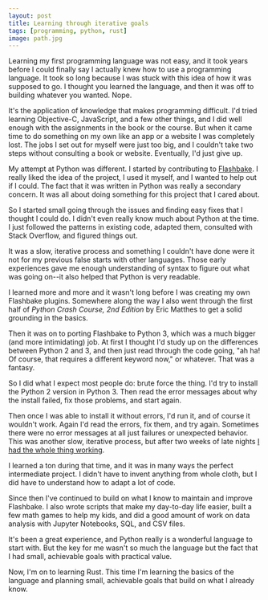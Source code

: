 ```yaml
---
layout: post
title: Learning through iterative goals
tags: [programming, python, rust]
image: path.jpg
---
```


Learning my first programming language was not easy, and it took years before I could finally say I actually knew how to use a programming language. It took so long because I was stuck with this idea of how it was supposed to go. I thought you learned the language, and then it was off to building whatever you wanted. Nope. 
<!--more-->
It's the application of knowledge that makes programming difficult. I'd tried learning Objective-C, JavaScript, and a few other things, and I did well enough with the assignments in the book or the course. But when it came time to do something on my own like an app or a website I was completely lost. The jobs I set out for myself were just too big, and I couldn't take two steps without consulting a book or website. Eventually, I'd just give up.

My attempt at Python was different. I started by contributing to [Flashbake](https://github.com/cmdln/flashbake/). I really liked the idea of the project, I used it myself, and I wanted to help out if I could. The fact that it was written in Python was really a secondary concern. It was all about doing something for this project that I cared about.

So I started small going through the issues and finding easy fixes that I thought I could do. I didn't even really know much about Python at the time. I just followed the patterns in existing code, adapted them, consulted with Stack Overflow, and figured things out. 

It was a slow, iterative process and something I couldn't have done were it not for my previous false starts with other languages. Those early experiences gave me enough understanding of syntax to figure out what was going on--it also helped that Python is very readable. 

I learned more and more and it wasn't long before I was creating my own Flashbake plugins. Somewhere along the way I also went through the first half of *Python Crash Course, 2nd Edition* by Eric Matthes to get a solid grounding in the basics. 

Then it was on to porting Flashbake to Python 3, which was a much bigger (and more intimidating) job. At first I thought I'd study up on the differences between Python 2 and 3, and then just read through the code going, "ah ha! Of course, that requires a different keyword now," or whatever. That was a fantasy.

So I did what I expect most people do: brute force the thing. I'd try to install the Python 2 version in Python 3. Then read the error messages about why the install failed, fix those problems, and start again. 

Then once I was able to install it without errors, I'd run it, and of course it wouldn't work. Again I'd read the errors, fix them, and try again. Sometimes there were no error messages at all just failures or unexpected behavior. This was another slow, iterative process, but after two weeks of late nights [I had the whole thing working](https://github.com/cmdln/flashbake/pull/40/commits). 

I learned a ton during that time, and it was in many ways the perfect intermediate project. I didn't have to invent anything from whole cloth, but I did have to understand how to adapt a lot of code.

Since then I've continued to build on what I know to maintain and improve Flashbake. I also wrote scripts that make my day-to-day life easier, built a few math games to help my kids, and did a good amount of work on data analysis with Jupyter Notebooks, SQL, and CSV files. 

It's been a great experience, and Python really is a wonderful language to start with. But the key for me wasn't so much the language but the fact that I had small, achievable goals with practical value.

Now, I'm on to learning Rust. This time I'm learning the basics of the language and planning small, achievable goals that build on what I already know. 



